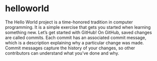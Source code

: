 # helloworld
The Hello World project is a time-honored tradition in computer programming. It is a simple exercise that gets you started when learning something new. Let’s get started with GitHub!
On GitHub, saved changes are called commits. Each commit has an associated commit message, which is a description explaining why a particular change was made. Commit messages capture the history of your changes, so other contributors can understand what you’ve done and why. 
